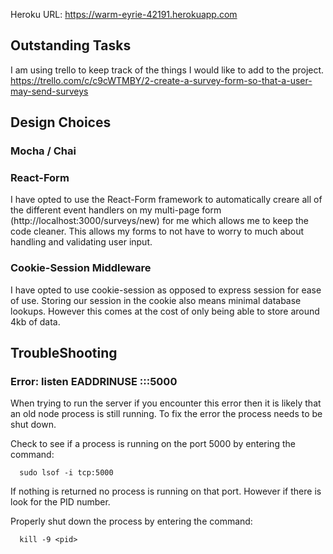Heroku URL: https://warm-eyrie-42191.herokuapp.com

## Outstanding Tasks

I am using trello to keep track of the things I would like to add to the project.
https://trello.com/c/c9cWTMBY/2-create-a-survey-form-so-that-a-user-may-send-surveys

## Design Choices

### Mocha / Chai

### React-Form

I have opted to use the React-Form framework to automatically creare all of the different event handlers on my multi-page form (http://localhost:3000/surveys/new) for me which allows me to keep the code cleaner. This allows my forms to not have to worry to much about handling and validating user input.

### Cookie-Session Middleware

I have opted to use cookie-session as opposed to express session for ease of use. Storing our session in the cookie also means minimal database lookups. However this comes at the cost of only being able to store around 4kb of data.

## TroubleShooting

### Error: listen EADDRINUSE :::5000

When trying to run the server if you encounter this error then it is likely that an old node process is still running. To fix the error the process needs to be shut down.

Check to see if a process is running on the port 5000 by entering the command:

```
  sudo lsof -i tcp:5000
```

If nothing is returned no process is running on that port. However if there is look for the PID number.

Properly shut down the process by entering the command:

```
  kill -9 <pid>
```
